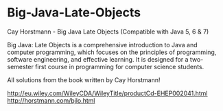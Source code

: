 # Big-Java-Late-Objects
Cay Horstmann - Big Java Late Objects (Compatible with Java 5, 6 &amp; 7)

Big Java: Late Objects is a comprehensive introduction to Java and computer programming, which focuses on the principles of programming, software engineering, and effective learning. It is designed for a two-semester first course in programming for computer science students.

All solutions from the book written by Cay Horstmann!

http://eu.wiley.com/WileyCDA/WileyTitle/productCd-EHEP002041.html 
http://horstmann.com/bjlo.html
